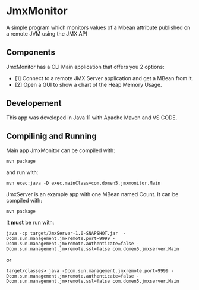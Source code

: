 # JmxMonitor
 A simple program which monitors values of a Mbean attribute published on a remote JVM using the JMX API

## Components
JmxMonitor has a CLI Main application that offers you 2 options:
* [1] Connect to a remote JMX Server application and get a MBean from it.
* [2] Open a GUI to show a chart of the Heap Memory Usage.

## Developement
This app was developed in Java 11 with Apache Maven and VS CODE.

## Compilinig and Running
Main app JmxMonitor can be compiled with:
```shell
mvn package
```

and run with:
```shell
mvn exec:java -D exec.mainClass=com.domen5.jmxmonitor.Main
```

JmxServer is an example app with one MBean named Count.
It can be compiled with:
```shell
mvn package
```

It **must** be run with:
```shell
java -cp target/JmxServer-1.0-SNAPSHOT.jar  -Dcom.sun.management.jmxremote.port=9999 -Dcom.sun.management.jmxremote.authenticate=false -Dcom.sun.management.jmxremote.ssl=false com.domen5.jmxserver.Main
```
or 
```shell
target/classes> java -Dcom.sun.management.jmxremote.port=9999 -Dcom.sun.management.jmxremote.authenticate=false -Dcom.sun.management.jmxremote.ssl=false com.domen5.jmxserver.Main
```
